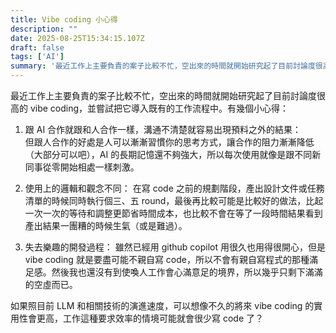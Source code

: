 ```yaml
---
title: Vibe coding 小心得
description: ""
date: 2025-08-25T15:34:15.107Z
draft: false
tags: ['AI']
summary: '最近工作上主要負責的案子比較不忙，空出來的時間就開始研究起了目前討論度很高的 vibe coding，並嘗試把它導入既有的工作流程中。'
---
```

最近工作上主要負責的案子比較不忙，空出來的時間就開始研究起了目前討論度很高的 vibe coding，並嘗試把它導入既有的工作流程中。有幾個小心得：

1. 跟 AI 合作就跟和人合作一樣，溝通不清楚就容易出現預料之外的結果：  
   但跟人合作的好處是人可以漸漸習慣你的思考方式，讓合作的阻力漸漸降低（大部分可以吧），AI 的長期記憶還不夠強大，所以每次使用就像是跟不同新同事從零開始相處一樣刺激。

2. 使用上的邏輯和觀念不同：
   在寫 code 之前的規劃階段，產出設計文件或任務清單的時候同時執行個三、五 round，最後再比較可能是比較好的做法，比起一次一次的等待和調整更節省時間成本，也比較不會在等了一段時間結果看到產出結果一團糟的時候生氣（或是難過）。

3. 失去樂趣的開發過程：
   雖然已經用 github copilot 用很久也用得很開心，但是 vibe coding 就是要盡可能不親自寫 code，所以不會有親自寫程式的那種滿足感。然後我也還沒有到使喚人工作會心滿意足的境界，所以幾乎只剩下滿滿的空虛而已。
   
如果照目前 LLM 和相關技術的演進速度，可以想像不久的將來 vibe coding 的實用性會更高，工作這種要求效率的情境可能就會很少寫 code 了？